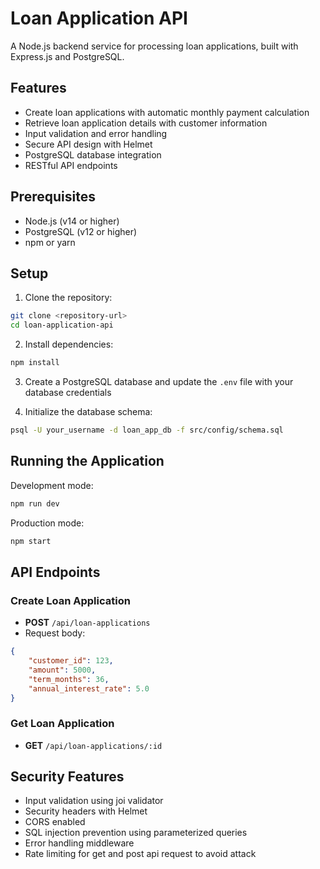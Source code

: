 # Loan Application API

A Node.js backend service for processing loan applications, built with Express.js and PostgreSQL.

## Features

- Create loan applications with automatic monthly payment calculation
- Retrieve loan application details with customer information
- Input validation and error handling
- Secure API design with Helmet
- PostgreSQL database integration
- RESTful API endpoints

## Prerequisites

- Node.js (v14 or higher)
- PostgreSQL (v12 or higher)
- npm or yarn

## Setup

1. Clone the repository:
```bash
git clone <repository-url>
cd loan-application-api
```

2. Install dependencies:
```bash
npm install
```

3. Create a PostgreSQL database and update the `.env` file with your database credentials

4. Initialize the database schema:
```bash
psql -U your_username -d loan_app_db -f src/config/schema.sql
```

## Running the Application

Development mode:
```bash
npm run dev
```

Production mode:
```bash
npm start
```

## API Endpoints

### Create Loan Application
- **POST** `/api/loan-applications`
- Request body:
```json
{
    "customer_id": 123,
    "amount": 5000,
    "term_months": 36,
    "annual_interest_rate": 5.0
}
```

### Get Loan Application
- **GET** `/api/loan-applications/:id`

## Security Features

- Input validation using joi validator
- Security headers with Helmet
- CORS enabled
- SQL injection prevention using parameterized queries
- Error handling middleware
- Rate limiting for get and post api request to avoid attack
